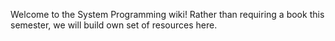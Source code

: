 Welcome to the System Programming wiki!
Rather than requiring a book this semester, we will build own set of resources here.
